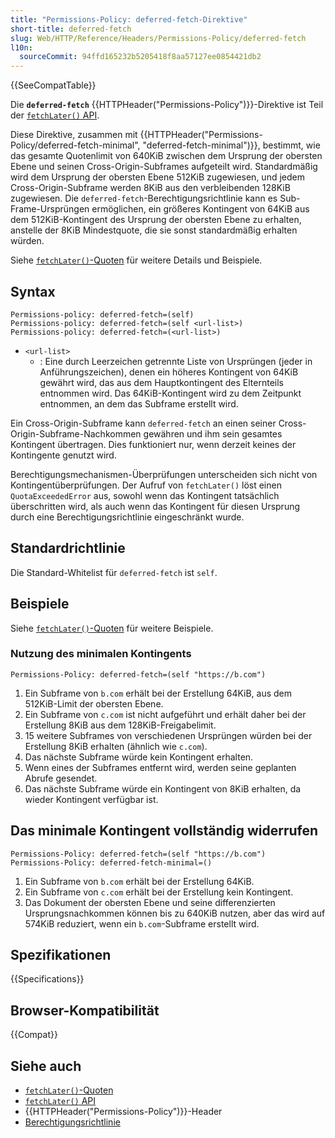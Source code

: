 ```yaml
---
title: "Permissions-Policy: deferred-fetch-Direktive"
short-title: deferred-fetch
slug: Web/HTTP/Reference/Headers/Permissions-Policy/deferred-fetch
l10n:
  sourceCommit: 94ffd165232b5205418f8aa57127ee0854421db2
---
```


{{SeeCompatTable}}

Die **`deferred-fetch`** {{HTTPHeader("Permissions-Policy")}}-Direktive ist Teil der [`fetchLater()` API](/de/docs/Web/API/fetchLater_API).

Diese Direktive, zusammen mit {{HTTPHeader("Permissions-Policy/deferred-fetch-minimal", "deferred-fetch-minimal")}}, bestimmt, wie das gesamte Quotenlimit von 640KiB zwischen dem Ursprung der obersten Ebene und seinen Cross-Origin-Subframes aufgeteilt wird. Standardmäßig wird dem Ursprung der obersten Ebene 512KiB zugewiesen, und jedem Cross-Origin-Subframe werden 8KiB aus den verbleibenden 128KiB zugewiesen. Die `deferred-fetch`-Berechtigungsrichtlinie kann es Sub-Frame-Ursprüngen ermöglichen, ein größeres Kontingent von 64KiB aus dem 512KiB-Kontingent des Ursprung der obersten Ebene zu erhalten, anstelle der 8KiB Mindestquote, die sie sonst standardmäßig erhalten würden.

Siehe [`fetchLater()`-Quoten](/de/docs/Web/API/fetchLater_API/fetchLater_quotas) für weitere Details und Beispiele.

## Syntax

```http
Permissions-policy: deferred-fetch=(self)
Permissions-policy: deferred-fetch=(self <url-list>)
Permissions-policy: deferred-fetch=(<url-list>)
```

- `<url-list>`
  - : Eine durch Leerzeichen getrennte Liste von Ursprüngen (jeder in Anführungszeichen), denen ein höheres Kontingent von 64KiB gewährt wird, das aus dem Hauptkontingent des Elternteils entnommen wird. Das 64KiB-Kontingent wird zu dem Zeitpunkt entnommen, an dem das Subframe erstellt wird.

Ein Cross-Origin-Subframe kann `deferred-fetch` an einen seiner Cross-Origin-Subframe-Nachkommen gewähren und ihm sein gesamtes Kontingent übertragen. Dies funktioniert nur, wenn derzeit keines der Kontingente genutzt wird.

Berechtigungsmechanismen-Überprüfungen unterscheiden sich nicht von Kontingentüberprüfungen. Der Aufruf von `fetchLater()` löst einen `QuotaExceededError` aus, sowohl wenn das Kontingent tatsächlich überschritten wird, als auch wenn das Kontingent für diesen Ursprung durch eine Berechtigungsrichtlinie eingeschränkt wurde.

## Standardrichtlinie

Die Standard-Whitelist für `deferred-fetch` ist `self`.

## Beispiele

Siehe [`fetchLater()`-Quoten](/de/docs/Web/API/fetchLater_API/fetchLater_quotas) für weitere Beispiele.

### Nutzung des minimalen Kontingents

```http
Permissions-Policy: deferred-fetch=(self "https://b.com")
```

1. Ein Subframe von `b.com` erhält bei der Erstellung 64KiB, aus dem 512KiB-Limit der obersten Ebene.
2. Ein Subframe von `c.com` ist nicht aufgeführt und erhält daher bei der Erstellung 8KiB aus dem 128KiB-Freigabelimit.
3. 15 weitere Subframes von verschiedenen Ursprüngen würden bei der Erstellung 8KiB erhalten (ähnlich wie `c.com`).
4. Das nächste Subframe würde kein Kontingent erhalten.
5. Wenn eines der Subframes entfernt wird, werden seine geplanten Abrufe gesendet.
6. Das nächste Subframe würde ein Kontingent von 8KiB erhalten, da wieder Kontingent verfügbar ist.

## Das minimale Kontingent vollständig widerrufen

```http
Permissions-Policy: deferred-fetch=(self "https://b.com")
Permissions-Policy: deferred-fetch-minimal=()
```

1. Ein Subframe von `b.com` erhält bei der Erstellung 64KiB.
2. Ein Subframe von `c.com` erhält bei der Erstellung kein Kontingent.
3. Das Dokument der obersten Ebene und seine differenzierten Ursprungsnachkommen können bis zu 640KiB nutzen, aber das wird auf 574KiB reduziert, wenn ein `b.com`-Subframe erstellt wird.

## Spezifikationen

{{Specifications}}

## Browser-Kompatibilität

{{Compat}}

## Siehe auch

- [`fetchLater()`-Quoten](/de/docs/Web/API/fetchLater_API/fetchLater_quotas)
- [`fetchLater()` API](/de/docs/Web/API/fetchLater_API)
- {{HTTPHeader("Permissions-Policy")}}-Header
- [Berechtigungsrichtlinie](/de/docs/Web/HTTP/Guides/Permissions_Policy)
